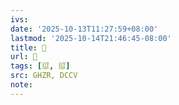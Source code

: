 ```yaml
---
ivs:
date: '2025-10-13T11:27:59+08:00'
lastmod: '2025-10-14T21:46:45-08:00'
title: 󰚻
url: 󰚻
tags: [愆, 愆]
src: GHZR, DCCV
note:
---
```


